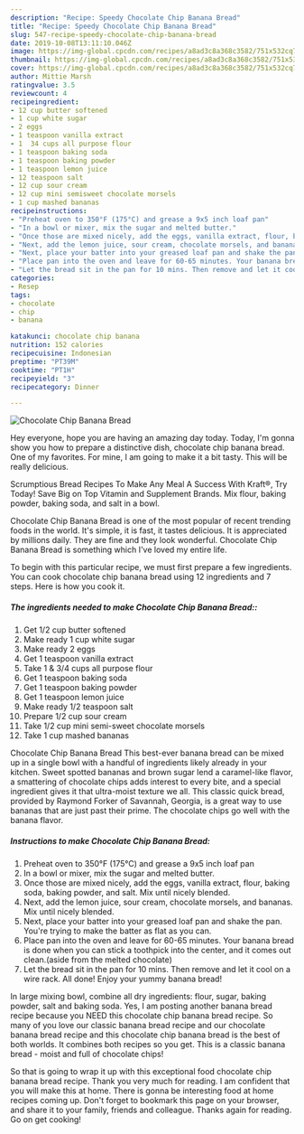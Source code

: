 ```yaml
---
description: "Recipe: Speedy Chocolate Chip Banana Bread"
title: "Recipe: Speedy Chocolate Chip Banana Bread"
slug: 547-recipe-speedy-chocolate-chip-banana-bread
date: 2019-10-08T13:11:10.046Z
image: https://img-global.cpcdn.com/recipes/a8ad3c8a368c3582/751x532cq70/chocolate-chip-banana-bread-recipe-main-photo.jpg
thumbnail: https://img-global.cpcdn.com/recipes/a8ad3c8a368c3582/751x532cq70/chocolate-chip-banana-bread-recipe-main-photo.jpg
cover: https://img-global.cpcdn.com/recipes/a8ad3c8a368c3582/751x532cq70/chocolate-chip-banana-bread-recipe-main-photo.jpg
author: Mittie Marsh
ratingvalue: 3.5
reviewcount: 4
recipeingredient:
- 12 cup butter softened
- 1 cup white sugar
- 2 eggs
- 1 teaspoon vanilla extract
- 1  34 cups all purpose flour
- 1 teaspoon baking soda
- 1 teaspoon baking powder
- 1 teaspoon lemon juice
- 12 teaspoon salt
- 12 cup sour cream
- 12 cup mini semisweet chocolate morsels
- 1 cup mashed bananas
recipeinstructions:
- "Preheat oven to 350°F (175°C) and grease a 9x5 inch loaf pan"
- "In a bowl or mixer, mix the sugar and melted butter."
- "Once those are mixed nicely, add the eggs, vanilla extract, flour, baking soda, baking powder, and salt. Mix until nicely blended."
- "Next, add the lemon juice, sour cream, chocolate morsels, and bananas. Mix until nicely blended."
- "Next, place your batter into your greased loaf pan and shake the pan. You&#39;re trying to make the batter as flat as you can."
- "Place pan into the oven and leave for 60-65 minutes. Your banana bread is done when you can stick a toothpick into the center, and it comes out clean.(aside from the melted chocolate)"
- "Let the bread sit in the pan for 10 mins. Then remove and let it cool on a wire rack. All done! Enjoy your yummy banana bread!"
categories:
- Resep
tags:
- chocolate
- chip
- banana

katakunci: chocolate chip banana
nutrition: 152 calories
recipecuisine: Indonesian
preptime: "PT39M"
cooktime: "PT1H"
recipeyield: "3"
recipecategory: Dinner

---
```



![Chocolate Chip Banana Bread](https://img-global.cpcdn.com/recipes/a8ad3c8a368c3582/751x532cq70/chocolate-chip-banana-bread-recipe-main-photo.jpg)

Hey everyone, hope you are having an amazing day today. Today, I'm gonna show you how to prepare a distinctive dish, chocolate chip banana bread. One of my favorites. For mine, I am going to make it a bit tasty. This will be really delicious.

Scrumptious Bread Recipes To Make Any Meal A Success With Kraft®, Try Today! Save Big on Top Vitamin and Supplement Brands. Mix flour, baking powder, baking soda, and salt in a bowl.

Chocolate Chip Banana Bread is one of the most popular of recent trending foods in the world. It's simple, it is fast, it tastes delicious. It is appreciated by millions daily. They are fine and they look wonderful. Chocolate Chip Banana Bread is something which I've loved my entire life.


To begin with this particular recipe, we must first prepare a few ingredients. You can cook chocolate chip banana bread using 12 ingredients and 7 steps. Here is how you cook it.

##### The ingredients needed to make Chocolate Chip Banana Bread::

1. Get 1/2 cup butter softened
1. Make ready 1 cup white sugar
1. Make ready 2 eggs
1. Get 1 teaspoon vanilla extract
1. Take 1 &amp; 3/4 cups all purpose flour
1. Get 1 teaspoon baking soda
1. Get 1 teaspoon baking powder
1. Get 1 teaspoon lemon juice
1. Make ready 1/2 teaspoon salt
1. Prepare 1/2 cup sour cream
1. Take 1/2 cup mini semi-sweet chocolate morsels
1. Take 1 cup mashed bananas


Chocolate Chip Banana Bread This best-ever banana bread can be mixed up in a single bowl with a handful of ingredients likely already in your kitchen. Sweet spotted bananas and brown sugar lend a caramel-like flavor, a smattering of chocolate chips adds interest to every bite, and a special ingredient gives it that ultra-moist texture we all. This classic quick bread, provided by Raymond Forker of Savannah, Georgia, is a great way to use bananas that are just past their prime. The chocolate chips go well with the banana flavor. 

##### Instructions to make Chocolate Chip Banana Bread:

1. Preheat oven to 350°F (175°C) and grease a 9x5 inch loaf pan
1. In a bowl or mixer, mix the sugar and melted butter.
1. Once those are mixed nicely, add the eggs, vanilla extract, flour, baking soda, baking powder, and salt. Mix until nicely blended.
1. Next, add the lemon juice, sour cream, chocolate morsels, and bananas. Mix until nicely blended.
1. Next, place your batter into your greased loaf pan and shake the pan. You&#39;re trying to make the batter as flat as you can.
1. Place pan into the oven and leave for 60-65 minutes. Your banana bread is done when you can stick a toothpick into the center, and it comes out clean.(aside from the melted chocolate)
1. Let the bread sit in the pan for 10 mins. Then remove and let it cool on a wire rack. All done! Enjoy your yummy banana bread!


In large mixing bowl, combine all dry ingredients: flour, sugar, baking powder, salt and baking soda. Yes, I am posting another banana bread recipe because you NEED this chocolate chip banana bread recipe. So many of you love our classic banana bread recipe and our chocolate banana bread recipe and this chocolate chip banana bread is the best of both worlds. It combines both recipes so you get. This is a classic banana bread - moist and full of chocolate chips! 

So that is going to wrap it up with this exceptional food chocolate chip banana bread recipe. Thank you very much for reading. I am confident that you will make this at home. There is gonna be interesting food at home recipes coming up. Don't forget to bookmark this page on your browser, and share it to your family, friends and colleague. Thanks again for reading. Go on get cooking!
